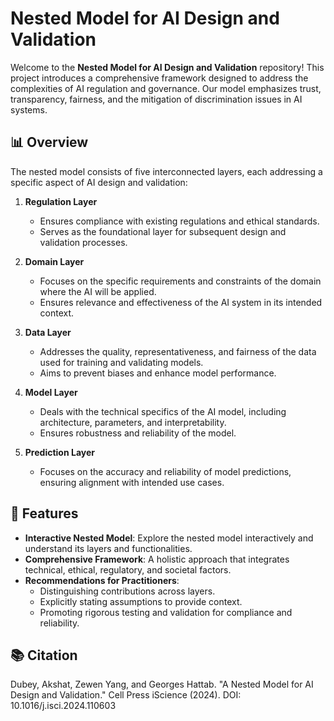 # Nested Model for AI Design and Validation

Welcome to the **Nested Model for AI Design and Validation** repository! This project introduces a comprehensive framework designed to address the complexities of AI regulation and governance. Our model emphasizes trust, transparency, fairness, and the mitigation of discrimination issues in AI systems.

## 📊 Overview

The nested model consists of five interconnected layers, each addressing a specific aspect of AI design and validation:

1. **Regulation Layer**
   - Ensures compliance with existing regulations and ethical standards.
   - Serves as the foundational layer for subsequent design and validation processes.

2. **Domain Layer**
   - Focuses on the specific requirements and constraints of the domain where the AI will be applied.
   - Ensures relevance and effectiveness of the AI system in its intended context.

3. **Data Layer**
   - Addresses the quality, representativeness, and fairness of the data used for training and validating models.
   - Aims to prevent biases and enhance model performance.

4. **Model Layer**
   - Deals with the technical specifics of the AI model, including architecture, parameters, and interpretability.
   - Ensures robustness and reliability of the model.

5. **Prediction Layer**
   - Focuses on the accuracy and reliability of model predictions, ensuring alignment with intended use cases.

## 🚀 Features

- **Interactive Nested Model**: Explore the nested model interactively and understand its layers and functionalities.
- **Comprehensive Framework**: A holistic approach that integrates technical, ethical, regulatory, and societal factors.
- **Recommendations for Practitioners**:
  - Distinguishing contributions across layers.
  - Explicitly stating assumptions to provide context.
  - Promoting rigorous testing and validation for compliance and reliability.

## 📚 Citation
Dubey, Akshat, Zewen Yang, and Georges Hattab. "A Nested Model for AI Design and Validation." Cell Press iScience (2024). DOI: 10.1016/j.isci.2024.110603

